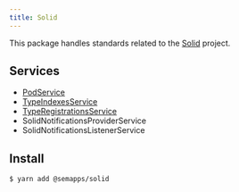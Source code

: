 ```yaml
---
title: Solid
---
```


This package handles standards related to the [Solid](https://solidproject.org/) project.

## Services

- [PodService](pod.md)
- [TypeIndexesService](type-indexes.md)
- [TypeRegistrationsService](type-registrations.md)
- SolidNotificationsProviderService
- SolidNotificationsListenerService

## Install

```bash
$ yarn add @semapps/solid
```
